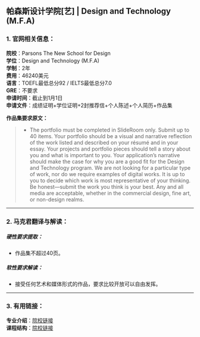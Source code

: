 ## 帕森斯设计学院[艺] | Design and Technology (M.F.A)


### 1. 官网相关信息：

**院校**：Parsons The New School for Design   
**学位**：Design and Technology (M.F.A)  
**学制**：2年  
**费用**：46240美元  
**语言**：TOEFL最低总分92 / IELTS最低总分7.0  
**GRE**：不要求    
**申请时间**：截止到1月1日  
**申请文件**：成绩证明+学位证明+2封推荐信+个人陈述+个人简历+作品集  

**作品集要求原文：**   

> - The portfolio must be completed in SlideRoom only. Submit up to 40 items. Your portfolio should be a visual and narrative reflection of the work listed and described on your résumé and in your essay. Your projects and portfolio pieces should tell a story about you and what is important to you. Your application’s narrative should make the case for why you are a good fit for the Design and Technology program. We are not looking for a particular type of work, nor do we require examples of digital works. It is up to you to decide which work is most representative of your thinking. Be honest—submit the work you think is your best. Any and all media are acceptable, whether in the commercial design, fine art, or non-design realms.


---


### 2. 马克君翻译与解读：

##### 硬性要求提取：
- 作品集不超过40页。


##### 软性要求解读：
- 接受任何艺术和媒体形式的作品，要求比较开放可以自由发挥。


---


### 3. 有用链接：

**专业介绍**：[院校链接](https://www.newschool.edu/parsons/mfa-design-technology/)  
**课程结构**：[院校链接](https://www.newschool.edu/parsons/mfa-design-technology/)
